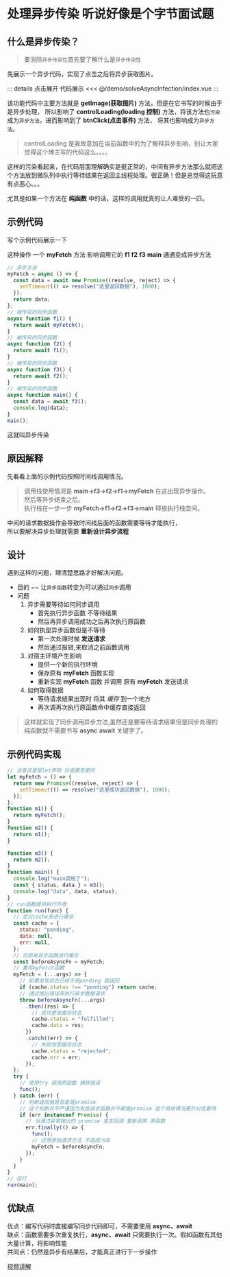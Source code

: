 # 处理异步传染 <Badge type="tip">听说好像是个字节面试题</Badge>

<script setup>
import demo from "./index.vue"
import timeLine from "./assets/timeLine.jpg"
import timeLine_dark from "./assets/timeLine_dark.jpg"
import thinking from "./assets/thinking.jpg"
import thinking_dark from "./assets/thinking_dark.jpg"
</script>

## 什么是异步传染？

> 要消除`异步传染性`首先要了解什么是`异步传染性`

先展示一个异步代码，实现了点击之后将异步获取图片。

<demo></demo>

::: details 点击展开 代码展示
<<< @/demo/solveAsyncInfection/index.vue
:::

该功能代码中主要方法就是 **getImage(获取图片)** 方法，但是在它书写的时候由于是异步处理，
所以影响了 **controlLoading(loading 控制)** 方法，将该方法也`污染`成为`异步方法`，进而影响到了 **btnClick(点击事件)** 方法，
将其也影响成为`异步方法`。

> controlLoading 是我<span class="cor-wa">故意</span>加在当前函数中的为了解释异步影响，别让大家觉得这个博主写的代码这么。。。。

这样的污染看起来，在代码层面理解确实是挺正常的，中间有异步方法那么就把这个方法放到微队列中执行等待结果在返回主线程处理。很正确！但是总觉得这玩意有点恶心。。。

尤其是如果一个方法在 **纯函数** 中的话，这样的调用就真的让人难受的一匹。

## 示例代码

写个示例代码展示一下

这种操作 一个 **myFetch** 方法 影响调用它的 **f1** **f2** **f3** **main** 通通变成异步方法

```javascript
// 异步方法
myFetch = async () => {
  const data = await new Promise((resolve, reject) => {
    setTimeout(() => resolve("这里返回数据"), 1000);
  });
  return data;
};
// 被传染的同步函数
async function f1() {
  return await myFetch();
}
// 被传染的同步函数
async function f2() {
  return await f1();
}
// 被传染的同步函数
async function f3() {
  return await f2();
}
// 被传染的同步函数
async function main() {
  const data = await f3();
  console.log(data);
}
main();
```

<span class="cor-tip">这就叫异步传染</span>

## 原因解释

先看看上面的示例代码按照时间线调用情况。

<PicViewer title="时间线调用" alt=" " :src="timeLine" :darkSrc="timeLine_dark"></PicViewer>

> 调用栈使用情况是 **main->f3->f2->f1->myFetch** 在这出现异步操作。  
> 然后等异步结束之后。  
> 执行栈在一步一步 **myFetch->f1->f2->f3->main** 释放执行栈空间。

中间的请求数据操作会导致<span class="cor-tip">时间线</span>后面的函数需要等待才能执行，  
所以要解决异步处理就需要 **重新设计异步流程**

## 设计

遇到这样的问题，理清楚思路才好解决问题。

- 目的 ~~ 让`异步函数`转变为可以通过`同步`调用
- 问题
  1. 异步需要等待如何同步调用
     - 首先执行异步函数 不等待结果
     - 然后再异步调用成功之后再次执行原函数
  2. 如何执型异步函数但是不等待
     - 第一次处理时候 **发送请求**
     - 然后通过<span class="cor-da">报错</span>,来<span class="cor-wa">取消</span>之前函数调用
  3. 对宿主环境产生影响
     - 提供一个新的执行环境
     - 保存原有 **myFetch** 函数实现
     - 重新实现 **myFetch** 函数 并调用 原有 **myFetch** 发送请求
  4. 如何取得数据
     - 等待请求结果出现时 将其 _缓存_ 到一个地方
     - 再次调再次执行原函数<span class="cor-tip">命中</span>缓存直接返回

> 这样就实现了同步调用异步方法,虽然还是要等待请求结果但是同步处理的纯函数就不需要书写 **async** **await** 关键字了。

<PicViewer title="思路流程" alt=" " :src="thinking" :darkSrc="thinking_dark"></PicViewer>

## 示例代码实现

```javascript
// 注意这里是let声明 后面要变更的
let myFetch = () => {
  return new Promise((resolve, reject) => {
    setTimeout(() => resolve("这里成功返回数据"), 1000);
  });
};
function m1() {
  return myFetch();
}
function m2() {
  return m1();
}

function m3() {
  return m2();
}
function main() {
  console.log("main调用了");
  const { status, data } = m3();
  console.log("data", data, status);
}
// run函数提供执行环境
function run(func) {
  // 定义cache来进行缓存
  const cache = {
    status: "pending",
    data: null,
    err: null,
  };
  // 将原来异步函数进行缓存
  const beforeAsyncFn = myFetch;
  // 重写myFetch函数
  myFetch = (...args) => {
    // 如果发现状态已经不是pending 就返回
    if (cache.status !== "pending") return cache;
    // 通过抛出错误来执行异步数据请求
    throw beforeAsyncFn(...args)
      .then((res) => {
        // 成功更改缓存状态
        cache.status = "fulfilled";
        cache.data = res;
      })
      .catch((err) => {
        // 失败改变缓存状态
        cache.status = "rejected";
        cache.err = err;
      });
  };
  try {
    // 使用try 调用原函数 捕获错误
    func();
  } catch (err) {
    // 判断返回值是否是是promise
    // 这个判断并不严谨因为有些异步函数并不都是promise 这个具体情况要针对性看待
    if (err instanceof Promise) {
      // 当通过异常抛出的 promise 发生回调 重新调用 原函数
      err.finally(() => {
        func();
        // 还原原始请求方法 不造成污染
        myFetch = beforeAsyncFn;
      });
    }
  }
}
// 运行
run(main);
```

## 优缺点

<span class="cor-tip">优点</span>：编写代码时直接编写同步代码即可，不需要使用 **async、await**  
<span class="cor-da">缺点</span>：函数需要多次重复执行，**async、await** 只需要执行一次。假如函数有其他大量计算，将影响性能  
<span class="cor-wa">共同点</span>：仍然是异步有结果后，才能真正进行下一步操作

[视频讲解](https://www.douyin.com/video/7260884471166094603)
